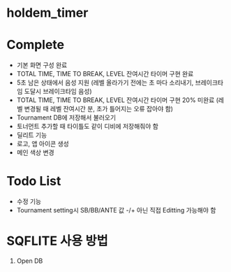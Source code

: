 # holdem_timer

# Complete
- 기본 화면 구성 완료
- TOTAL TIME, TIME TO BREAK, LEVEL 잔여시간 타이머 구현 완료
- 5초 남은 상태에서 음성 지원 (레벨 올라가기 전에는 초 마다 소리내기, 브레이크타임 도달시 브레이크타임 음성)
- TOTAL TIME, TIME TO BREAK, LEVEL 잔여시간 타이머 구현 20% 미완료 (레벨 변경될 때 레벨 잔여시간 분, 초가 틀어지는 오류 잡아야 함)
- Tournament DB에 저장해서 불러오기
- 토너먼트 추가할 때 타이틀도 같이 디비에 저장해줘야 함
- 딜리트 기능
- 로고, 앱 아이콘 생성
- 메인 색상 변경


# Todo List
- 수정 기능
- Tournament setting시 SB/BB/ANTE 값 -/+ 아닌 직접 Editting 가능해야 함

# SQFLITE 사용 방법
1. Open DB
